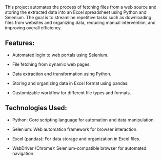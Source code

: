 This project automates the process of fetching files from a web source and storing the extracted data into an Excel spreadsheet using Python and Selenium. The goal is to streamline repetitive tasks such as downloading files from websites and organizing data, reducing manual intervention, and improving overall efficiency.

## Features:

 * Automated login to web portals using Selenium.
 
 * File fetching from dynamic web pages.
 
 * Data extraction and transformation using Python.
 
 * Storing and organizing data in Excel format using pandas.
 
 * Customizable workflow for different file types and formats.
## Technologies Used:

 * Python: Core scripting language for automation and data manipulation.
 
 * Selenium: Web automation framework for browser interaction.
 
 * Excel (pandas): For data storage and organization in Excel files.
 
 * WebDriver (Chrome): Selenium-compatible browser for automated navigation.
